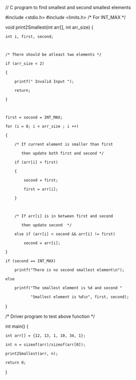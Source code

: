 // C program to find smallest and second smallest elements 

#include <stdio.h> 
#include <limits.h> /* For INT_MAX */ 

  

void print2Smallest(int arr[], int arr_size) 
{ 

    int i, first, second; 

  

    /* There should be atleast two elements */

    if (arr_size < 2) 

    { 

        printf(" Invalid Input "); 

        return; 

    } 

  

    first = second = INT_MAX; 

    for (i = 0; i < arr_size ; i ++) 

    { 

        /* If current element is smaller than first  

           then update both first and second */

        if (arr[i] < first) 

        { 

            second = first; 

            first = arr[i]; 

        } 

  

        /* If arr[i] is in between first and second  

           then update second  */

        else if (arr[i] < second && arr[i] != first) 

            second = arr[i]; 

    } 

    if (second == INT_MAX) 

        printf("There is no second smallest element\n"); 

    else

        printf("The smallest element is %d and second "

               "Smallest element is %d\n", first, second); 
} 

  
/* Driver program to test above function */

int main() 
{ 

    int arr[] = {12, 13, 1, 10, 34, 1}; 

    int n = sizeof(arr)/sizeof(arr[0]); 

    print2Smallest(arr, n); 

    return 0; 
} 
